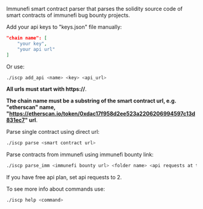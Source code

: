 Immunefi smart contract parser that parses the solidity source code of smart contracts of immunefi bug bounty projects.

Add your api keys to "keys.json" file manually:

```json
"chain name": [
    "your key", 
    "your api url"
]
```

Or use:

```bash
./iscp add_api <name> <key> <api_url>
```

**All urls must start with https://**.

**The chain name must be a substring of the smart contract url, e.g. "etherscan" name, "https://etherscan.io/token/0xdac17f958d2ee523a2206206994597c13d831ec7" url**.

Parse single contract using direct url:

```bash
./iscp parse <smart contract url>
```

Parse contracts from immunefi using immunefi bounty link:

```bash
./iscp parse_imm <immunefi bounty url> <folder name> <api requests at the same time> 
```
If you have free api plan, set api requests to 2.

To see more info about commands use:

```bash
./iscp help <command>
```
